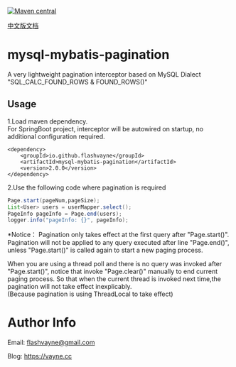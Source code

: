 [![Maven central](https://maven-badges.herokuapp.com/maven-central/io.github.flashvayne/mysql-mybatis-pagination/badge.svg)](https://maven-badges.herokuapp.com/maven-central/io.github.flashvayne/mysql-mybatis-pagination)

[中文版文档](https://github.com/flashvayne/mysql-mybatis-page/blob/master/README_zh.md)

# mysql-mybatis-pagination
A very lightweight pagination interceptor based on MySQL Dialect "SQL_CALC_FOUND_ROWS & FOUND_ROWS()"  
## Usage
1.Load maven dependency.  
For SpringBoot project, interceptor will be autowired on startup, no additional configuration required.
```pom
<dependency>
    <groupId>io.github.flashvayne</groupId>
    <artifactId>mysql-mybatis-pagination</artifactId>
    <version>2.0.0</version>
</dependency>
```
2.Use the following code where pagination is required
```java
Page.start(pageNum,pageSize);
List<User> users = userMapper.select();
PageInfo pageInfo = Page.end(users);
logger.info("pageInfo: {}", pageInfo);
```
*Notice：
Pagination only takes effect at the first query after "Page.start()".  
Pagination will not be applied to any query executed after line "Page.end()", unless "Page.start()" is called again to start a new paging process.  

When you are using a thread poll and there is no query was invoked after "Page.start()", notice that invoke "Page.clear()" manually to end current paging process. So that when the current thread is invoked next time,the pagination will not take effect inexplicably.  
(Because pagination is using ThreadLocal to take effect)

# Author Info
Email: flashvayne@gmail.com

Blog: https://vayne.cc
